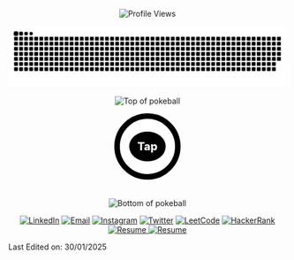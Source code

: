 

<p align = "center">
	<img src = "https://komarev.com/ghpvc/?username=vickydecodes&style=plastic&color=blueviolet" alt = "Profile Views"/>
</p>
<p align = "center">
	<img src = "./svgs/snake.svg" alt = "Snake Game"/>
</p>


<div align="center">

![Top of pokeball](https://user-images.githubusercontent.com/44261381/209363264-ac854d3c-2cc2-44c4-928e-8a08d1013f46.png)



<details>

<summary style=" background-color: white; height: 100px; margin-bottom: 20px; width: 100px; display: flex; justify-content:center; align-items: center; color: black; border-radius: 50%;font-weight: 800; font-size: 20px;border: 10px solid black"> <span style='padding: 10px; border: 5px solid black; border-radius: 50%; background-color: black; color: white'>Tap</span> </summary>

<div>
  <div align=center>
      <img height="300" src="./assets/hey_2.png" alt="It's me">
  </div>

  <p align="center">
 <div style="display: flex; justify-content: center;">
  <a href="https://git.io/typing-svg">
    <img src="https://readme-typing-svg.demolab.com?font=Time+New+Roman&color=cyan&size=25&center=true&vCenter=true&width=600&height=100&lines=Hey+there!+I'm+Vicky;Techie+and+AI/ML+Enthusiast;MERN+Stack+Developer;Building+Cool+Projects;Fitness+and+Gym+Lover;Lifelong+Learner+🚀" alt="Typing SVG">
  </a>
</div>

</a>

</p>
  
</div>

<details>
<summary>About me</summary>

[//]: # (You must have a lf before the markdown element when inside a block for it to work: https://stackoverflow.com/questions/29368902/how-can-i-wrap-my-markdown-in-an-html-div)

<div align="left" style="display: flex, justify-content: center, align-items: center, text-align: center">

```js

 const vicky = {
 location : "Chennai, Tamil Nadu, India",
 languages: " English, Tamil",
 job_title: "Full Stack Web Developer",
 specialization: "Building full-fledged Backend systems and Interactive Websites",
 interests: "AI, ML, Data Structures",
 hobbies: "Reading, Gaming & Watching Anime",
 education: "Bachelors of computer applications, Gurunanak College",
 approachable: "Yes, to collaborate on exciting projects, don't hesitate to react out",
 strength: "Resolute",
 weakness: "Shyness"
 }

 console.log(vicky)

```

</div>

</details>

<details>
<summary>Tools</summary>
<div>
  <p style="display: inline-block;" align="center">
    <kbd>
      <kbd>Programming Languages</kbd>
      <br>
      <br>
      <img width="30px" src="https://cdn.jsdelivr.net/gh/devicons/devicon/icons/javascript/javascript-original.svg" alt="js" title="Javascript"/> 
      <img width="30px" src="https://cdn.jsdelivr.net/gh/devicons/devicon/icons/python/python-original.svg" alt="py" title="Python"/> 
    </kbd>
     <br>
      <br>
    <kbd>
      <kbd>Back-end</kbd>
      <br>
      <br>
      <img width="30px" src="https://cdn.jsdelivr.net/gh/devicons/devicon/icons/nodejs/nodejs-original.svg" alt="nodejs" title="Node.js"/>
      <img width="30px" src="https://cdn.jsdelivr.net/gh/devicons/devicon/icons/express/express-original-wordmark.svg" alt="express" title="Express Server"/>
      <img width="30px" src="https://user-images.githubusercontent.com/25181517/192107858-fe19f043-c502-4009-8c47-476fc89718ad.png" alt="rest" title="REST API"/>
      <img width="30" src="https://user-images.githubusercontent.com/25181517/187070862-03888f18-2e63-4332-95fb-3ba4f2708e59.png" alt="websocket" title="Websocket"/>
    </kbd>
     <br>
      <br>
     <kbd>
      <kbd>Mobile</kbd>
      <br>
      <br>
      <img width="30px" src="./assets/react-original.svg" alt="react-native" title="React Native"/>
    </kbd>
     <br>
      <br>
    <kbd>
      <kbd>Front-end</kbd>
      <br>
      <br>
      <img width="30px" src="https://cdn.jsdelivr.net/gh/devicons/devicon/icons/html5/html5-original.svg" alt="html" title="HTML"/> 
      <img width="30px" src="https://cdn.jsdelivr.net/gh/devicons/devicon/icons/css3/css3-plain-wordmark.svg" alt="css" title="CSS"/>  
      <img width="30px" src="https://cdn.jsdelivr.net/gh/devicons/devicon/icons/react/react-original.svg" alt="react" title="Reactjs"/>
    </kbd>
     <br>
      <br>
    <kbd>
      <kbd>Database</kbd>
      <br>
      <br>
      <img width="30px" src="https://cdn.jsdelivr.net/gh/devicons/devicon/icons/mongodb/mongodb-plain.svg" alt="mongodb" title="Mongo DB"/>
    </kbd>
    <br>
    <br>
    <kbd>
      <kbd>Automation, Data Science & AI</kbd>
      <br>
      <br>
      <img width="30px" src="./assets/jupyter-original.svg" alt="jupyter_notebook" title="Jupyter Notebook"/>
      <img width="30px" src="https://cdn.jsdelivr.net/gh/devicons/devicon/icons/numpy/numpy-original.svg" alt="numpy" title="Numpy"/>
      <img width="30px" src="https://cdn.jsdelivr.net/gh/devicons/devicon/icons/pandas/pandas-original.svg" alt="pandas" title="Pandas"/>
      <img width="30px" src="https://freelogopng.com/images/all_img/1681038242chatgpt-logo-png.png" alt="chatgpt" title="Chat GPT"/>
    </kbd>
    <br>
    <br>
    <kbd>
      <kbd>Operating System Using</kbd>
      <br>
      <br>
      <img width="30" src="https://user-images.githubusercontent.com/25181517/117269608-b7dcfb80-ae58-11eb-8e66-6cc8753553f0.png" alt="Android" title="Android"/>
        <img width="30" src="https://user-images.githubusercontent.com/25181517/186884150-05e9ff6d-340e-4802-9533-2c3f02363ee3.png" alt="Windows" title="Windows"/>
    </kbd>
    <br>
    <br>
    <kbd>
      <kbd>Tools</kbd>
      <br>
      <br>
      <img width="30px" src="https://cdn.jsdelivr.net/gh/devicons/devicon/icons/git/git-plain.svg" alt="git" title="git" />
      <img width="30px" src="https://cdn.jsdelivr.net/gh/devicons/devicon/icons/vscode/vscode-original.svg"  alt="VSCode" title="VS Code"/>
      <img width="30" src="https://user-images.githubusercontent.com/25181517/192109061-e138ca71-337c-4019-8d42-4792fdaa7128.png" alt="Postman" title="Postman"/>
  </kbd>

  </p>
</div>
</details>

<details>
  <summary>GitHub Stats</summary>
  <br>
  <p align="center">
    <img align="center" src="https://github-readme-stats.vercel.app/api?username=vickydecodes&show_icons=true\&show=reviews,discussions_started,discussions_answered,prs_merged,prs_merged_percentage" alt="GitHub Stats">
  </p>
</details>

<!-- <details>
  <summary>Open Source Contributions</summary>
  <br>
  <ul>
    <li><strong>MDN Docs - Official JavaScript Docs:</strong> Contributed to improving and maintaining the official JavaScript documentation on MDN Web Docs.</li>
    <li><strong>Pinterest - Pymemcache:</strong> Made contributions to the Pymemcache project on Pinterest, an efficient Python client for the memcached caching system.</li>
    <li><strong>The Algorithms - JavaScript and C++:</strong> Contributed to The Algorithms repository, particularly in JavaScript and C++ implementations of various algorithms and data structures.</li>
   <li><strong>True Sparrow - NftorNot.com, WhisperChain.xyz, AI SalesSparrow:</strong> Led the development of projects from inception to production under True Sparrow.</li>
  </ul>
</details> -->

<details>
  <summary>Quote</summary>
  <br>
  <blockquote>
    “A bug is never just a mistake. It represents something bigger. An error of thinking. That makes you who you are.”
    <br><strong>Mr. Robot - Elliot Alderson</strong>
  </blockquote>
</details>

<details>
  <summary>Free DOSE hit</summary>
  <br>
  <small><i>DOSE (dopamine, oxytocin, serotonin & endorphin), refresh page if dose was ineffective.</i></small>
  <br>
  <div align="center"><img src="https://readme-jokes.vercel.app/api" alt="Jokes Card" /></div>
</details>

<details>
<summary>What can I do for you?</summary>
<table style="border: none">
  <tr>
  <td width="50%" valign="top">

[//]: # (Fighting against markdown and blocks isn't easy, indentation is catastrophic)

## Let's Work on Your Project Together!

If you have any questions about web development, writing mistake-free documentation or AI, feel free to <a href="mailto:workofvicky@gmail.com">contact me by email</a>, I won't bite, I promise.

  </td>
  <td width="50%" valign="top">

## It's not perfect, isn't it?

**<img alt="Feedback" src="https://img.shields.io/badge/Ask%20me-anything-1abc9c.svg">**

<blockquote>“I think it’s very important to have a feedback loop, where you’re constantly thinking about what you’ve done and how you could be doing it better.”
<br><strong>– Elon Musk</strong></blockquote>

  </td>
  </tr>
</table>
</details>

</details>

![Bottom of pokeball](https://user-images.githubusercontent.com/44261381/209363271-905d2a5e-8a18-44c0-a450-45dddd4d5036.png)

</div>

<div align=center>
 <a href="https://www.linkedin.com/in/vickyatln26/" target="_blank"><img style="height: 35px"  src="https://img.shields.io/static/v1?style=for-the-badge&message=LinkedIn&color=0A66C2&logo=LinkedIn&logoColor=FFFFFF&label=" alt="LinkedIn" /></a>
<a href="mailto:workofvicky" target="_blank"><img alt="Email" style="height: 35px"  src="https://img.shields.io/static/v1?style=for-the-badge&message=Gmail&color=EA4335&logo=Gmail&logoColor=FFFFFF&label=" /></a>
<a href="https://www.instagram.com/_._vickyyy/" target="_blank"><img style="height: 35px" alt="Instagram" src="https://img.shields.io/badge/Instagram-E4405F?style=for-the-badge&logo=instagram&logoColor=white"" /></a>
<a href="https://twitter.com/vickykraken23" target="_blank"><img style="height: 35px"  src="https://img.shields.io/badge/X-000000?style=for-the-badge&logo=x&logoColor=white" alt="Twitter" /></a>
<a href="https://leetcode.com/u/vicky-codes/" target="_blank"><img style="height: 35px" src="https://img.shields.io/badge/-LeetCode-FFA116?style=for-the-badge&logo=LeetCode&logoColor=black" alt="LeetCode" /></a>
<a href="https://www.hackerrank.com/profile/vickyatweb" target="_blank"><img style="height: 35px"  src="https://img.shields.io/badge/-Hackerrank-2EC866?style=for-the-badge&logo=HackerRank&logoColor=white" alt="HackerRank" /></a>
<a href="vignesh_resume_oct2024.pdf" download target="_blank">
    <img style="height: 35px;" src="https://img.shields.io/static/v1?style=for-the-badge&message=Resume&color=black&logo=readthedocs&logoColor=white&label=" alt="Resume" />
</a>
<a href="https://vickydevv.onrender.com" target="_blank">
    <img style="height: 35px;" src="https://img.shields.io/badge/website-000000?style=for-the-badge&logo=About.me&logoColor=white" alt="Resume" />
</a>


</div>



Last Edited on: 30/01/2025
